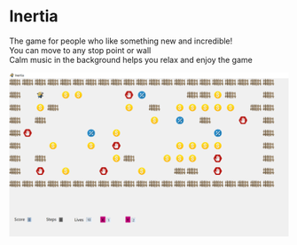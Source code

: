 # Inertia

<div>The game for people who like something new and incredible!</div>

<div>You can move to any stop point or wall</div>

<div>Сalm music in the background helps you relax and enjoy the game</div>

![](https://github.com/olyassssha/Inertia-lab3-/blob/master/pictures/screen.png)
